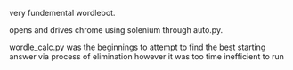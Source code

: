 very fundemental wordlebot. 

opens and drives chrome using solenium through auto.py.

wordle_calc.py was the beginnings to attempt to find the best starting answer via process of elimination however it was too time inefficient to run
